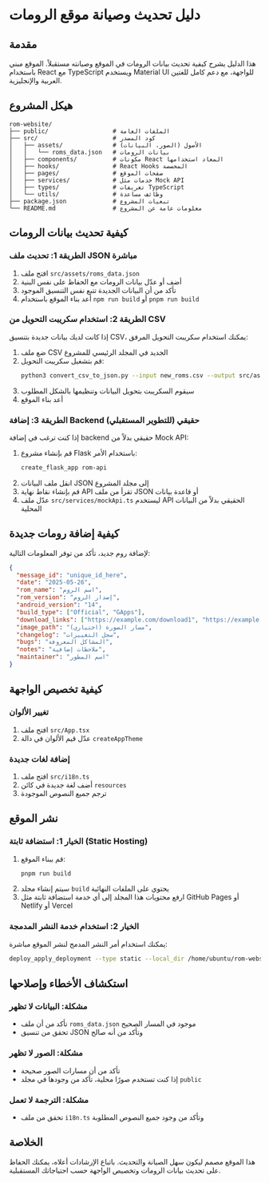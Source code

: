 # دليل تحديث وصيانة موقع الرومات

## مقدمة

هذا الدليل يشرح كيفية تحديث بيانات الرومات في الموقع وصيانته مستقبلاً. الموقع مبني باستخدام React مع TypeScript ويستخدم Material UI للواجهة، مع دعم كامل للغتين العربية والإنجليزية.

## هيكل المشروع

```
rom-website/
├── public/                  # الملفات العامة
├── src/                     # كود المصدر
│   ├── assets/              # الأصول (الصور، البيانات)
│   │   └── roms_data.json   # بيانات الرومات
│   ├── components/          # مكونات React المعاد استخدامها
│   ├── hooks/               # React Hooks المخصصة
│   ├── pages/               # صفحات الموقع
│   ├── services/            # خدمات مثل Mock API
│   ├── types/               # تعريفات TypeScript
│   └── utils/               # وظائف مساعدة
├── package.json             # تبعيات المشروع
└── README.md                # معلومات عامة عن المشروع
```

## كيفية تحديث بيانات الرومات

### الطريقة 1: تحديث ملف JSON مباشرة

1. افتح ملف `src/assets/roms_data.json`
2. أضف أو عدّل بيانات الرومات مع الحفاظ على نفس البنية
3. تأكد من أن البيانات الجديدة تتبع نفس التنسيق الموجود
4. أعد بناء الموقع باستخدام `npm run build` أو `pnpm run build`

### الطريقة 2: استخدام سكريبت التحويل من CSV

إذا كانت لديك بيانات جديدة بتنسيق CSV، يمكنك استخدام سكريبت التحويل المرفق:

1. ضع ملف CSV الجديد في المجلد الرئيسي للمشروع
2. قم بتشغيل سكريبت التحويل:
   ```bash
   python3 convert_csv_to_json.py --input new_roms.csv --output src/assets/roms_data.json
   ```
3. سيقوم السكريبت بتحويل البيانات وتنظيمها بالشكل المطلوب
4. أعد بناء الموقع

### الطريقة 3: إضافة Backend حقيقي (للتطوير المستقبلي)

إذا كنت ترغب في إضافة backend حقيقي بدلاً من Mock API:

1. قم بإنشاء مشروع Flask باستخدام الأمر:
   ```bash
   create_flask_app rom-api
   ```
2. انقل ملف البيانات JSON إلى مجلد المشروع
3. قم بإنشاء نقاط نهاية API تقرأ من ملف JSON أو قاعدة بيانات
4. عدّل ملف `src/services/mockApi.ts` ليستخدم API الحقيقي بدلاً من البيانات المحلية

## كيفية إضافة رومات جديدة

لإضافة روم جديد، تأكد من توفر المعلومات التالية:

```json
{
  "message_id": "unique_id_here",
  "date": "2025-05-26",
  "rom_name": "اسم الروم",
  "rom_version": "إصدار الروم",
  "android_version": "14",
  "build_type": ["Official", "GApps"],
  "download_links": ["https://example.com/download1", "https://example.com/download2"],
  "image_path": "مسار الصورة (اختياري)",
  "changelog": "سجل التغييرات",
  "bugs": "المشاكل المعروفة",
  "notes": "ملاحظات إضافية",
  "maintainer": "اسم المطور"
}
```

## كيفية تخصيص الواجهة

### تغيير الألوان

1. افتح ملف `src/App.tsx`
2. عدّل قيم الألوان في دالة `createAppTheme`

### إضافة لغات جديدة

1. افتح ملف `src/i18n.ts`
2. أضف لغة جديدة في كائن `resources`
3. ترجم جميع النصوص الموجودة

## نشر الموقع

### الخيار 1: استضافة ثابتة (Static Hosting)

1. قم ببناء الموقع:
   ```bash
   pnpm run build
   ```
2. سيتم إنشاء مجلد `build` يحتوي على الملفات النهائية
3. ارفع محتويات هذا المجلد إلى أي خدمة استضافة ثابتة مثل GitHub Pages أو Netlify أو Vercel

### الخيار 2: استخدام خدمة النشر المدمجة

يمكنك استخدام أمر النشر المدمج لنشر الموقع مباشرة:

```bash
deploy_apply_deployment --type static --local_dir /home/ubuntu/rom-website/build
```

## استكشاف الأخطاء وإصلاحها

### مشكلة: البيانات لا تظهر

- تأكد من أن ملف `roms_data.json` موجود في المسار الصحيح
- تحقق من تنسيق JSON وتأكد من أنه صالح

### مشكلة: الصور لا تظهر

- تأكد من أن مسارات الصور صحيحة
- إذا كنت تستخدم صورًا محلية، تأكد من وجودها في مجلد `public`

### مشكلة: الترجمة لا تعمل

- تحقق من ملف `i18n.ts` وتأكد من وجود جميع النصوص المطلوبة

## الخلاصة

هذا الموقع مصمم ليكون سهل الصيانة والتحديث. باتباع الإرشادات أعلاه، يمكنك الحفاظ على تحديث بيانات الرومات وتخصيص الواجهة حسب احتياجاتك المستقبلية.
